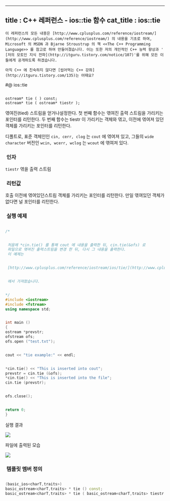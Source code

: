 ----------------
title : C++ 레퍼런스 - ios::tie 함수
cat_title :  ios::tie
--------------

```warning
이 레퍼런스의 모든 내용은 [http://www.cplusplus.com/reference/iostream/](http://www.cplusplus.com/reference/iostream/) 의 내용을 기초로 하여, Microsoft 의 MSDN 과 Bjarne Stroustrup 의 책 <<The C++ Programming Language>> 를 참고로 하여 만들어졌습니다. 이는 또한 저의 개인적인 C++ 능력 향상과 ' [저의 모토인 지식 전파](http://itguru.tistory.com/notice/107)'를 위해 모든 이들에게 공개하도록 하겠습니다.
```

```info
아직 C++ 에 친숙하지 않다면 [씹어먹는 C++ 강좌](http://itguru.tistory.com/135)는 어때요?
```




#@ ios::tie




```info

ostream* tie ( ) const;
ostream* tie ( ostream* tiestr );
```



엮여진(tied) 스트림을 얻거나설정한다.
첫 번째 함수는 엮여진 출력 스트림을 가리키는 포인터를 리턴한다.
두 번째 함수는 tiestr 이 가리키는 객체와 엮고, 이전에 엮여져 있던 객체를 가리키는 포인터를 리턴한다.

디폴트로, 표준 객체인인 `cin, cerr, clog` 는 `cout` 에 엮여져 있고, 그들의 `wide character` 버전인 `wcin, wcerr, wclog` 는 `wcout` 에 엮여져 있다.






###  인자




`tiestr`
엮을 출력 스트림



###  리턴값




호출 이전에 엮여있던스트림 객체를 가리키는 포인터를 리턴한다. 만일 엮여있던 객체가 없다면 널 포인터를 리턴한다.



###  실행 예제




```cpp

/*


 처음에 *cin.tie() 를 통해 cout 에 내용을 출력한 뒤, cin.tie(&ofs) 로
 파일으로 엮여진 출력스트림을 변경 한 뒤, 다시 그 내용을 출력한다.
 이 예제는


 [http://www.cplusplus.com/reference/iostream/ios/tie/](http://www.cplusplus.com/reference/iostream/ios/tie/)


 에서 가져왔습니다.


*/
#include <iostream>
#include <fstream>
using namespace std;


int main ()
{
ostream *prevstr;
ofstream ofs;
ofs.open ("test.txt");


cout << "tie example:" << endl;


*cin.tie() << "This is inserted into cout";
prevstr = cin.tie (&ofs);
*cin.tie() << "This is inserted into the file";
cin.tie (prevstr);


ofs.close();


return 0;
}
```



실행 결과



![](http://img1.daumcdn.net/thumb/R1920x0/?fname=http%3A%2F%2Fcfile6.uf.tistory.com%2Fimage%2F155C9141509A42E43CB76F)



파일에 출력된 모습


![](http://img1.daumcdn.net/thumb/R1920x0/?fname=http%3A%2F%2Fcfile5.uf.tistory.com%2Fimage%2F0160DD43509A432F0179D7)




###  템플릿 멤버 정의


```cpp

(basic_ios<charT,traits>)
basic_ostream<charT,traits> * tie () const;
basic_ostream<charT,traits> * tie ( basic_ostream<charT,traits> tiestr );
```








